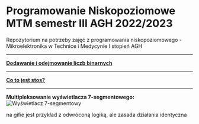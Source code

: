 # Programowanie Niskopoziomowe MTM semestr III AGH 2022/2023

Repozytorium na potrzeby zajęć z programowania niskopoziomowego - Mikroelektronika w Technice i Medycynie I stopień AGH

---

[**Dodawanie i odejmowanie liczb binarnych**](https://www.youtube.com/watch?v=VOW8HvcMz1c&ab_channel=Mathub)

---

[**Co to jest stos?**](https://pl.wikipedia.org/wiki/Stos_(informatyka))

---

**Multipleksowanie wyświetlacza 7-segmentowego:**
![Wyświetlacz 7-segmentowy](https://extronic.pl/img/cms/FPGA/Verilog-7seg-mux/multi7.gif)

na gifie jest przykład z odwróconą logiką, ale zasada działania identyczna
